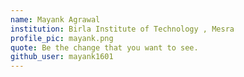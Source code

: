 ```yaml
---
name: Mayank Agrawal
institution: Birla Institute of Technology , Mesra
profile_pic: mayank.png 
quote: Be the change that you want to see.
github_user: mayank1601
---
```

